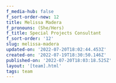 ```yaml
---
f_media-hub: false
f_sort-order-new: 12
title: Melissa Madera
f_pronouns: (She/Hers)
f_title: Special Projects Consultant
f_sort-order: '12'
slug: melissa-madera
updated-on: '2022-07-20T18:02:44.453Z'
created-on: '2022-07-19T18:30:50.146Z'
published-on: '2022-07-20T18:03:18.525Z'
layout: '[team].html'
tags: team
---
```



